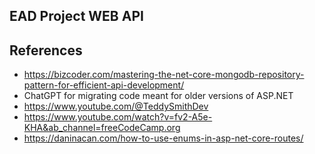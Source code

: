 ## EAD Project WEB API

## References

- https://bizcoder.com/mastering-the-net-core-mongodb-repository-pattern-for-efficient-api-development/
- ChatGPT for migrating code meant for older versions of ASP.NET
- https://www.youtube.com/@TeddySmithDev
- https://www.youtube.com/watch?v=fv2-A5e-KHA&ab_channel=freeCodeCamp.org
- https://daninacan.com/how-to-use-enums-in-asp-net-core-routes/
